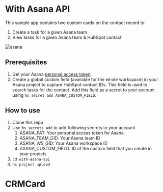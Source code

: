 # With Asana API

This sample app contains two custom cards on the contact record to
1. Create a task for a given Asana team
2. View tasks for a given Asana team & HubSpot contact

![asana](https://user-images.githubusercontent.com/20711270/213602592-bc8477e6-0866-4964-a3f8-5c72ccdd270e.gif)


## Prerequisites
1. Get your Asana [personal access token](https://developers.asana.com/docs/personal-access-token).
2. Create a global custom field (available for the whole workspace) in your Asana project to capture HubSpot contact IDs. This field is used to search tasks for the contact. Add this field as a secret to your account using `hs secret add ASANA_CUSTOM_FIELD`.

## How to use
1. Clone this repo
2. Use `hs secrets add` to add following secrets to your account
   1. ASANA_PAT: Your personal access token for Asana
   2. ASANA_TEAM_GID: Your Asana team ID
   3. ASANA_WS_GID: Your Asana workspace ID
   4. ASANA_CUSTOM_FIELD: ID of the custom field that you create in your projects
3. `cd with-asana-api`
4. `hs project upload`
# CRMCard
